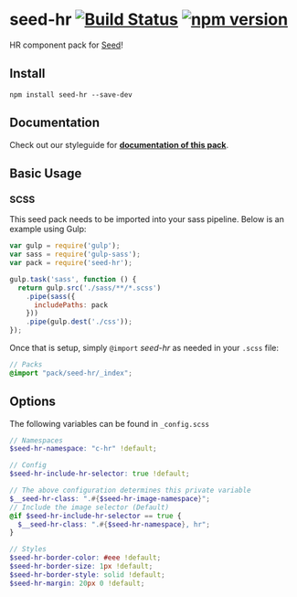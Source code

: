 # seed-hr [![Build Status](https://travis-ci.org/helpscout/seed-hr.svg?branch=master)](https://travis-ci.org/helpscout/seed-hr) [![npm version](https://badge.fury.io/js/seed-hr.svg)](https://badge.fury.io/js/seed-hr)

HR component pack for [Seed](https://github.com/helpscout/seed)!

## Install
```
npm install seed-hr --save-dev
```


## Documentation

Check out our styleguide for **[documentation of this pack](http://style.helpscout.com/seed/packs/seed-hr/)**.


## Basic Usage

### SCSS
This seed pack needs to be imported into your sass pipeline. Below is an example using Gulp:


```javascript
var gulp = require('gulp');
var sass = require('gulp-sass');
var pack = require('seed-hr');

gulp.task('sass', function () {
  return gulp.src('./sass/**/*.scss')
    .pipe(sass({
      includePaths: pack
    }))
    .pipe(gulp.dest('./css'));
});
```

Once that is setup, simply `@import` *seed-hr* as needed in your `.scss` file:

```scss
// Packs
@import "pack/seed-hr/_index";
```

## Options

The following variables can be found in `_config.scss`

```scss
// Namespaces
$seed-hr-namespace: "c-hr" !default;

// Config
$seed-hr-include-hr-selector: true !default;

// The above configuration determines this private variable
$__seed-hr-class: ".#{$seed-hr-image-namespace}";
// Include the image selector (Default)
@if $seed-hr-include-hr-selector == true {
  $__seed-hr-class: ".#{$seed-hr-namespace}, hr";
}

// Styles
$seed-hr-border-color: #eee !default;
$seed-hr-border-size: 1px !default;
$seed-hr-border-style: solid !default;
$seed-hr-margin: 20px 0 !default;
```
